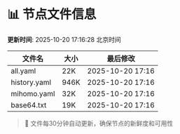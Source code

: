 # 📊 节点文件信息

**更新时间**: 2025-10-20 17:16:28 北京时间

| 文件名 | 大小 | 最后修改 |
|--------|------|----------|
| all.yaml | 22K | 2025-10-20 17:16 |
| history.yaml | 946K | 2025-10-20 17:16 |
| mihomo.yaml | 32K | 2025-10-20 17:16 |
| base64.txt | 19K | 2025-10-20 17:16 |

> 🔄 文件每30分钟自动更新，确保节点的新鲜度和可用性
